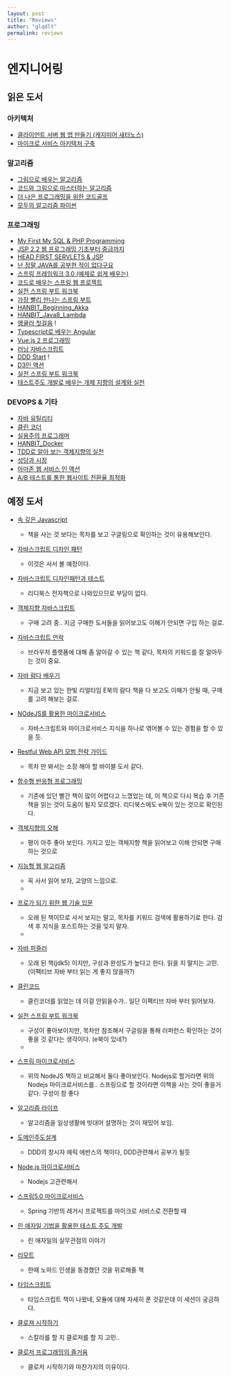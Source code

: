 ```yaml
---
layout: post
title: "Reviews"
author: "glqdlt"
permalink: reviews
---
```


# 엔지니어링

## 읽은 도서

### 아키텍처
+ [클라이언트 서버 웹 앱 만들기 (캐지미어 새터노스)](#)
+ [마이크로 서비스 아키텍처 구축](#)

### 알고리즘
+ [그림으로 배우는 알고리즘](#)
+ [코드와 그림으로 마스터하는 알고리즘](#)
+ [더 나은 프로그래밍을 위한 코드골프](#)
+ [모두의 알고리즘 파이썬](#)

### 프로그래밍

+ [My First My SQL & PHP Programming](#)
+ [JSP 2.2 웹 프로그래밍 기초부터 중급까지](#)
+ [HEAD FIRST SERVLETS & JSP](#)
+ [난 정말 JAVA를 공부한 적이 없다구요](#)
+ [스프링 프레임워크 3.0 (예제로 쉽게 배우는)](#)
+ [코드로 배우는 스프링 웹 프로젝트](#)
+ [실전 스프링 부트 워크북](#)
+ [가장 빨리 만나는 스프링 부트](#)
+ [HANBIT_Beginning_Akka](#)
+ [HANBIT_Java8_Lambda](#)
+ [앵귤러 첫걸음](#) !
+ [Typescript로 배우는 Angular](#)
+ [Vue.js 2 프로그래밍](#)
+ [러닝 자바스크립트](#)
+ [DDD Start](#) !
+ [D3인 액션](#)
+ [실전 스프링 부트 워크북](#)
+ [테스트주도 개발로 배우는 개체 지향의 설계와 실천](#)


### DEVOPS & 기타

+ [자바 유틸리티](#)
+ [클린 코더](#)
+ [실용주의 프로그래머](#)
+ [HANBIT_Docker](#)
+ [TDD로 알아 보는 객체지향의 실천](#)
+ [성당과 시장](#)
+ [아마존 웹 서비스 인 액션](#)
+ [A/B 테스트를 통한 웹사이트 전환율 최적화](#)



## 예정 도서

+ [속 깊은 Javascript](http://book.naver.com/bookdb/book_detail.nhn?bid=11282182)
     * 책을 사는 것 보다는 목차를 보고 구글링으로 확인하는 것이 유용해보인다.

+ [자바스크립트 디자인 패턴](http://book.naver.com/bookdb/book_detail.nhn?bid=10824738)
    * 이것은 사서 볼 예정이다.

+ [자바스크립트 디자인패턴과 테스트](https://ridibooks.com/v2/Detail?id=754020259)
    * 리디북스 전자책으로 나와있으므로 부담이 없다.

+ [객체지향 자바스크립트](http://m.book.naver.com/bookdb/book_detail.nhn?biblio.bid=12595865)
    * 구매 고려 중.. 지금 구매한 도서들을 읽어보고도 이해가 안되면 구입 하는 걸로.

+ [자바스크립트 언락](http://book.naver.com/bookdb/book_detail.nhn?bid=12327714)
    * 브라우저 플랫폼에 대해 좀 알아갈 수 있는 책 같다, 목차의 키워드를 잘 알아두는 것이 중요.

* [자바 람다 배우기](http://book.naver.com/bookdb/book_detail.nhn?bid=12344257)
    * 지금 보고 있는 한빛 리얼타임 E북의 람다 책을 다 보고도 이해가 안될 때, 구매를 고려 해보는 걸로.

* [NOdeJS를 활용한 마이크로서비스](http://book.naver.com/bookdb/book_detail.nhn?bid=12452996)
    * 자바스크립트와 마이크로서비스 지식을 하나로 엮어볼 수 있는 경험을 할 수 있을 듯.
    
* [Restful Web API 모범 전략 가이드](http://book.naver.com/bookdb/book_detail.nhn?bid=9520318)
    * 목차 만 봐서는 소장 해야 할 바이블 도서 같다.

* [함수형 반응형 프로그래밍](http://book.naver.com/bookdb/book_detail.nhn?bid=12285041)
    * 기존에 있던 빨간 책이 많이 어렵다고 느꼈었는 데, 이 책으로 다시 복습 후 기존 책을 읽는 것이 도움이 될지 모르겠다. 리디북스에도 e북이 있는 것으로 확인된다.

+ [객체지향의 오해](http://book.naver.com/bookdb/book_detail.nhn?bid=9145968)
    + 평이 아주 좋아 보인다. 가지고 있는 객체지향 책을 읽어보고 이해 안되면 구매하는 것으로

+ [지능형 웹 알고리즘](http://book.naver.com/bookdb/book_detail.nhn?bid=12724573)
    + 꼭 사서 읽어 보자, 교양의 느낌으로.
    + 
+ [프로가 되기 위한 웹 기술 입문](http://m.book.naver.com/bookdb/book_detail.nhn?biblio.bid=6876538)
    + 오래 된 책이므로 사서 보지는 말고, 목차를 키워드 검색에 활용하기로 한다. 검색 후 지식을 포스트하는 것을 잊지 말자.
    + 
+ [자바 퍼즐러](http://www.hanbit.co.kr/store/books/look.php?p_code=B3886341469)
    + 오래 된 책(jdk5) 이지만, 구성과 완성도가 높다고 한다. 읽을 지 말지는 고민. (이펙티브 자바 부터 읽는 게 좋지 않을까?)

+ [클린코드](http://book.naver.com/bookdb/book_detail.nhn?bid=7390287)
    + 클린코더를 읽었는 데 이걸 안읽을수가.. 일단 이펙티브 자바 부터 읽어보자.

+ [실전 스프링 부트 워크북](http://book.naver.com/bookdb/book_detail.nhn?bid=12095873)
    + 구성이 좋아보이지만, 목차만 참조해서 구글링을 통해 러퍼런스 확인하는 것이 좋을 것 같다는 생각이다. (e북이 있네?)
    + 
+ [스프링 마이크로서비스](http://book.naver.com/bookdb/book_detail.nhn?bid=12270182)
    + 위의 NodeJS 책하고 비교해서 둘다 좋아보인다. Nodejs로 할거라면 위의 Nodejs 마이크로서비스를.. 스프링으로 할 것이라면 이책을 사는 것이 좋을거같다. 구성이 참 좋다
+ [알고리즘 라이프](http://book.naver.com/bookdb/book_detail.nhn?bid=12836325)
    + 알고리즘을 일상생활에 빗대어 설명하는 것이 재밌어 보임.

+ [도메인주도설계](http://book.naver.com/bookdb/book_detail.nhn?bid=6680572)
    + DDD의 창시자 에릭 에반스의 책이다, DDD관련해서 공부가 될듯

+ [Node.js 마이크로서비스](http://m.book.naver.com/bookdb/book_detail.nhn?biblio.bid=13270981)
    + Nodejs 고관련해서
+ [스프링5.0 마이크로서비스](http://m.book.naver.com/bookdb/book_detail.nhn?biblio.bid=13270981)
    + Spring 기반의 레거시 프로젝트를 마이크로 서비스로 전환할 때
+ [린 애자일 기법을 활용한 테스트 주도 개발](http://book.naver.com/bookdb/book_detail.nhn?bid=7624003)
    + 린 애자일의 실무관점의 이야기
+ [리모트](http://book.naver.com/bookdb/book_detail.nhn?bid=8552172)
    + 한때 노마드 인생을 동경했던 것을 위로해줄 책
+ [타입스크립트](http://book.naver.com/bookdb/book_detail.nhn?bid=13440207)
    + 타입스크립트 책이 나왔네, 모듈에 대해 자세히 푼 것같은데 이 세션이 궁금하다.
+ [클로져 시작하기](http://book.naver.com/bookdb/book_detail.nhn?bid=10439897)
    + 스칼라를 할 지 클로저를 할 지 고민..
+ [클로저 프로그래밍의 즐거움](http://book.naver.com/bookdb/book_detail.nhn?bid=10280918)
    + 클로저 시작하기와 마찬가지의 이유이다.